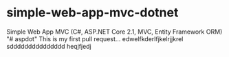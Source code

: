 # simple-web-app-mvc-dotnet
Simple Web App MVC (C#, ASP.NET Core 2.1, MVC, Entity Framework ORM)
"# aspdot" 
This is my first pull request...
edwelfkderlfjkelrjjkrel
sddddddddddddddd
heqjfjedj
